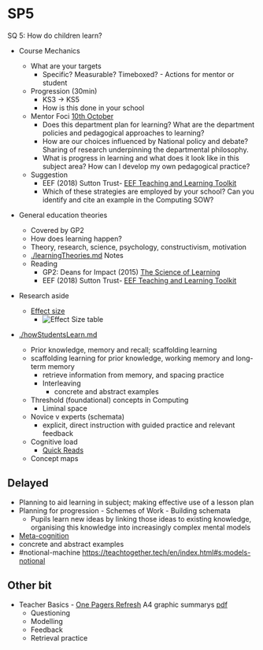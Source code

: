 SP5
===

SQ 5: How do children learn?



* Course Mechanics
    * What are your targets
        * Specific? Measurable? Timeboxed? - Actions for mentor or student
    * Progression (30min)
        * KS3 -> KS5
        * How is this done in your school
    * Mentor Foci [10th October](https://cccu-my.sharepoint.com/personal/sm1161_canterbury_ac_uk/_layouts/15/WopiFrame.aspx?sourcedoc=%2Fpersonal%2Fsm1161%5Fcanterbury%5Fac%5Fuk%2FDocuments%2FClass%20Notebooks%2FCCCU%20SD%20e%2Dportfolio%2022%20%2D%20Science%2FAll%20Documentation%20%28Read%20only%29&action=view&wd=target%28Mentor%20Meeting%20Journal.one%7C060f1e57-f9a0-4118-bf63-d3874e970c67%2FWB%2010th%20October%7C0d9b4e57-86af-dd4e-8e70-3cebfb3a5032%2F%29&wdorigin=NavigationUrl)
        * Does this department plan for learning? What are the department policies and pedagogical approaches to learning?
        * How are our choices influenced by National policy and debate? Sharing of research underpinning the departmental philosophy.
        * What is progress in learning and what does it look like in this subject area? How can I develop my own pedagogical practice?
    * Suggestion
        * EEF (2018) Sutton Trust- [EEF Teaching and Learning Toolkit](https://educationendowmentfoundation.org.uk/education-evidence/teaching-learning-toolkit)
        * Which of these strategies are employed by your school? Can you identify and cite an example in the Computing SOW?


* General education theories
    * Covered by GP2
    * How does learning happen?
    * Theory, research, science, psychology, constructivism, motivation
    * [./learningTheories.md](./learningTheories.md) Notes
    * Reading
        * GP2: Deans for Impact (2015) [The Science of Learning](https://deansforimpact.org/resources/the-science-of-learning/)
        * EEF (2018) Sutton Trust- [EEF Teaching and Learning Toolkit](https://educationendowmentfoundation.org.uk/education-evidence/teaching-learning-toolkit)
* Research aside
    * [Effect size](https://www.simplypsychology.org/effect-size.html)
        * ![Effect Size table](https://www.simplypsychology.org/cohen-d.jpg)





* [./howStudentsLearn.md](./howStudentsLearn.md)
    * Prior knowledge, memory and recall; scaffolding learning
    * scaffolding learning for prior knowledge, working memory and long-term memory
        * retrieve information from memory, and spacing practice
        * Interleaving
            * concrete and abstract examples
    * Threshold (foundational) concepts in Computing
        * Liminal space
    * Novice v experts (schemata)
        * explicit, direct instruction with guided practice and relevant feedback
    * Cognitive load
        * [Quick Reads](https://raspberrypi-education.s3-eu-west-1.amazonaws.com/Quick+Reads/Pedagogy+Quick+Read+13+-+Parson's+Problems.pdf)
    * Concept maps




Delayed
-------

* Planning to aid learning in subject; making effective use of a lesson plan
* Planning for progression - Schemes of Work - Building schemata
    * Pupils learn new ideas by linking those ideas to existing knowledge, organising this knowledge into increasingly complex mental models
* [Meta-cognition](./metaCognition.md)
* concrete and abstract examples
* #notional-machine https://teachtogether.tech/en/index.html#s:models-notional



Other bit
----------

* Teacher Basics - [One Pagers Refresh](https://www.jamieleeclark.com/blog/one-pagers-refresh) A4 graphic summarys [pdf](https://www.dropbox.com/s/v53o8ku5kr57cuk/One%20Pagers%20All%20PDF.pdf?dl=0)
    * Questioning
    * Modelling
    * Feedback
    * Retrieval practice
